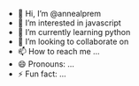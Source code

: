 - 👋 Hi, I’m @annealprem
- 👀 I’m interested in javascript
- 🌱 I’m currently learning python
- 💞️ I’m looking to collaborate on 
- 📫 How to reach me ...
- 😄 Pronouns: ...
- ⚡ Fun fact: ...

<!---
annealprem/annealprem is a ✨ special ✨ repository because its `README.md` (this file) appears on your GitHub profile.
You can click the Preview link to take a look at your changes.
--->
